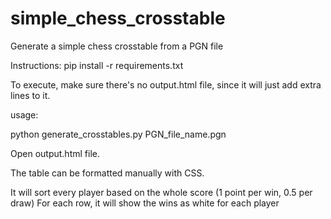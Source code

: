 # simple_chess_crosstable
Generate a simple chess crosstable from a PGN file

Instructions:
pip install -r requirements.txt

To execute,
make sure there's no output.html file, since it will just add extra lines to it.

usage:

python generate_crosstables.py PGN_file_name.pgn

Open output.html file.

The table can be formatted manually with CSS.

It will sort every player based on the whole score (1 point per win, 0.5 per draw)
For each row, it will show the wins as white for each player

